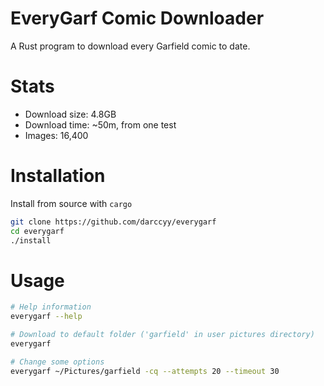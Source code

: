 # EveryGarf Comic Downloader

A Rust program to download every Garfield comic to date.

# Stats

- Download size: 4.8GB
- Download time: ~50m, from one test
- Images: 16,400

# Installation

Install from source with `cargo` 

```bash
git clone https://github.com/darccyy/everygarf
cd everygarf
./install
```

# Usage

```bash
# Help information
everygarf --help

# Download to default folder ('garfield' in user pictures directory)
everygarf

# Change some options
everygarf ~/Pictures/garfield -cq --attempts 20 --timeout 30
```

